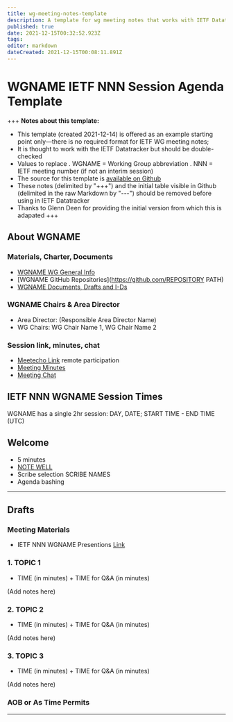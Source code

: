```yaml
---
title: wg-meeting-notes-template
description: A template for wg meeting notes that works with IETF Datatracker
published: true
date: 2021-12-15T00:32:52.923Z
tags: 
editor: markdown
dateCreated: 2021-12-15T00:08:11.891Z
---
```


# WGNAME IETF NNN Session Agenda Template

+++
**Notes about this template:**
- This template (created 2021-12-14) is offered as an example starting point only—there is no required format for IETF WG meeting notes; 
- It is thought to work with the IETF Datatracker but should be double-checked
- Values to replace
   . WGNAME = Working Group abbreviation
   . NNN = IETF meeting number (if not an interim session)
- The source for this template is [available on Github](https://github.com/ietf-chairs/chairs.ietf.org/blob/main/wg-meeting-notes-template.md)
- These notes (delimited by "+++") and the initial table visible in Github (delimited in the raw Markdown by "---") should be removed before using in IETF Datatracker
- Thanks to Glenn Deen for providing the initial version from which this is adapated
+++

## About WGNAME

### Materials, Charter, Documents
* [WGNAME WG General Info](https://datatracker.ietf.org/group/WGNAME/about/)
* [WGNAME GitHub Repositories](https://github.com/REPOSITORY PATH)
* [WGNAME Documents, Drafts and I-Ds](https://datatracker.ietf.org/group/WGNAME/documents/)

### WGNAME Chairs & Area Director
* Area Director:  (Responsible Area Director Name)
* WG Chairs: WG Chair Name 1, WG Chair Name 2

### Session link, minutes, chat
* [Meetecho Link](https://meetings.conf.meetecho.com/ietfNNN/?group=WGNAME) remote participation
* [Meeting Minutes](https://notes.ietf.org/FILENAME)
* [Meeting Chat](xmpp:WGNAME@jabber.ietf.org?WGNAME)

## IETF NNN WGNAME Session Times

WGNAME has a single 2hr session: DAY, DATE; START TIME - END TIME (UTC)

## Welcome
* 5 minutes
* [NOTE WELL](https://www.ietf.org/about/note-well.html)
* Scribe selection
SCRIBE NAMES
* Agenda bashing

***
## Drafts

### Meeting Materials
* IETF NNN WGNAME Presentions [Link](https://datatracker.ietf.org/meeting/NNN/session/add)

### 1. TOPIC 1
* TIME (in minutes) + TIME for Q&A (in minutes)

(Add notes here)

### 2. TOPIC 2
* TIME (in minutes) + TIME for Q&A (in minutes)

(Add notes here)

### 3. TOPIC 3
* TIME (in minutes) + TIME for Q&A (in minutes)

(Add notes here)

### AOB or As Time Permits
___
